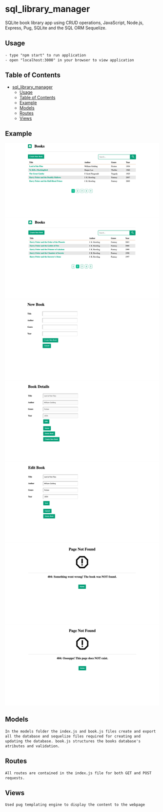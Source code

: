 # sql_library_manager

SQLite book library app using CRUD operations, JavaScript, Node.js, Express, Pug, SQLite and the SQL ORM Sequelize.

## Usage

    - type "npm start" to run application
    - open "localhost:3000" in your browser to view application

## Table of Contents

- [sql_library_manager](#sql_library_manager)
  - [Usage](#usage)
  - [Table of Contents](#table-of-contents)
  - [Example](#example)
  - [Models](#models)
  - [Routes](#routes)
  - [Views](#views)

## Example

![Example](public/img/ss1.png)
![Example](public/img/ss2.png)
![Example](public/img/ss3.png)
![Example](public/img/ss4.png)
![Example](public/img/ss5.png)
![Example](public/img/ss6.png)
![Example](public/img/ss7.png)

## Models

    In the models folder the index.js and book.js files create and export all the database and sequelize files required for creating and updating the database. book.js structures the books database's atributes and validation.

## Routes

    All routes are contained in the index.js file for both GET and POST requests.

## Views

    Used pug templating engine to display the content to the webpage
